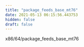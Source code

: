 ```yaml
---
title: "package_feeds_base_mt76"
date: 2021-05-13 06:15:56.443753
hidden: false
draft: false
---
```


x86/64/package_feeds_base_mt76

